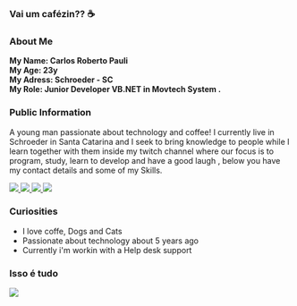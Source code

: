 ### Vai um cafézin?? ☕

### About Me

<strong> My Name: Carlos Roberto Pauli </strong> <br>
<strong> My Age: 23y </strong> <br>
<strong> My Adress: Schroeder - SC  </strong> <br>
<strong> My Role: Junior Developer VB.NET in Movtech System . </strong> <br>


### Public Information
<p>
A young man passionate about technology and coffee! I currently live in Schroeder in Santa Catarina and I seek to bring knowledge to people while I learn together with them inside my twitch channel <www.twitch.tv/Carll1nn> where our focus is to program, study, learn to develop and have a good laugh , below you have my contact details and some of my Skills.
<p>
  
  <div>
    <a target='_blank' href="https://twitch.tv/Carll1nn">
        <img src="https://img.shields.io/badge/Twitch-9146FF?style=for-the-badge&logo=twitch&logoColor=white">
    </a>
    <a target='_blank' href="https://twitter.com/carloPauli1">
        <img src="https://img.shields.io/badge/Twitter-1DA1F2?style=for-the-badge&logo=twitter&logoColor=white">
    </a>
    <a target='_blank' href="https://instagram.com/carloPauli1">
        <img src="https://img.shields.io/badge/Instagram-E4405F?style=for-the-badge&logo=instagram&logoColor=white">
    </a>
    <a target='_blank' href="https://linkedin.com/in/carloPauli1">
        <img src="https://img.shields.io/badge/LinkedIn-0077B5?style=for-the-badge&logo=linkedin&logoColor=white">
    </a>

</div>

### Curiosities 

* I love coffe, Dogs and Cats
* Passionate about technology about 5 years ago
* Currently i'm workin with a Help desk support


### Isso é tudo 

<img src="https://i.pinimg.com/originals/0f/ab/3e/0fab3e4f7e9e7d3f199c49f10308ac05.gif">
